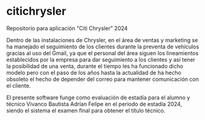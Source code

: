# citichrysler
Repositorio para aplicación "Citi Chrysler" 2024


Dentro de las instalaciones de Chrysler, en el área de ventas y marketing se ha manejado el seguimiento de los clientes durante la preventa de vehículos gracias al uso del Gmail, ya que el personal del área siguen los lineamientos establecidos por la empresa para dar seguimiento a los clientes y así tener la posibilidad de una venta, durante el tiempo les ha funcionado dicho modelo pero con el paso de los años hasta la actualidad de ha hecho obsoleto el hecho de depender del correo para mantener comunicación con el cliente. 

El presente software funge como evaluación de estadía para el alumno y técnico Vivanco Bautista Adrían Felipe en el periodo de estadía 2024, siendo el sistema el examen final para obtener el título técnico.
